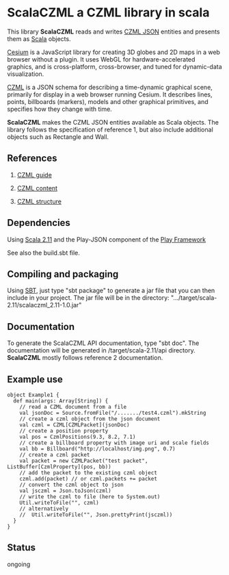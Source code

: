 # ScalaCZML a CZML library in scala 

This library **ScalaCZML** reads and writes 
[CZML JSON](https://github.com/AnalyticalGraphicsInc/cesium/wiki/CZML-Guide) entities and 
presents them as [Scala](http://www.scala-lang.org/) objects.

[Cesium](http://cesiumjs.org/) is a JavaScript library for creating 3D globes and 2D maps in a web browser without a plugin. 
It uses WebGL for hardware-accelerated graphics, and is cross-platform, cross-browser, 
and tuned for dynamic-data visualization. 

[CZML](https://github.com/AnalyticalGraphicsInc/cesium/wiki/CZML-Guide) is a JSON schema for 
describing a time-dynamic graphical scene, primarily for display in a web browser running Cesium.
It describes lines, points, billboards (markers), models and
other graphical primitives, and specifies how they change with time.

**ScalaCZML** makes the CZML JSON entities available as Scala objects. 
The library follows the specification of reference 1, but also include additional objects such as Rectangle and Wall.

## References
 
1) [CZML guide](https://github.com/AnalyticalGraphicsInc/cesium/wiki/CZML-Guide)

2) [CZML content](https://github.com/AnalyticalGraphicsInc/cesium/wiki/CZML-Content)

3) [CZML structure](https://github.com/AnalyticalGraphicsInc/cesium/wiki/CZML-Structure)

## Dependencies

Using [Scala 2.11](http://www.scala-lang.org/) and the Play-JSON component 
of the [Play Framework](https://www.playframework.com/)

See also the build.sbt file.

## Compiling and packaging

Using [SBT](http://www.scala-sbt.org/), just type "sbt package" to generate a jar file that you can then 
include in your project. The jar file will be in the directory:
 ".../target/scala-2.11/scalaczml_2.11-1.0.jar" 

## Documentation

To generate the ScalaCZML API documentation, type "sbt doc". The documentation will be generated in 
/target/scala-2.11/api directory. **ScalaCZML** mostly follows reference 2 documentation. 

## Example use

    object Example1 {
      def main(args: Array[String]) {
        // read a CZML document from a file
        val jsonDoc = Source.fromFile("/......./test4.czml").mkString
        // create a czml object from the json document
        val czml = CZML[CZMLPacket](jsonDoc)
        // create a position property
        val pos = CzmlPositions(9.3, 8.2, 7.1)
        // create a billboard property with image uri and scale fields
        val bb = Billboard("http://localhost/img.png", 0.7)
        // create a czml packet
        val packet = new CZMLPacket("test packet", ListBuffer[CzmlProperty](pos, bb))
        // add the packet to the existing czml object
        czml.add(packet) // or czml.packets += packet
        // convert the czml object to json
        val jsczml = Json.toJson(czml)
        // write the czml to file (here to System.out)
        Util.writeToFile("", czml)
        // alternatively
        //  Util.writeToFile("", Json.prettyPrint(jsczml))
      }
    }
    
## Status

ongoing

